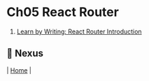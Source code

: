 # Ch05 React Router

1. [Learn by Writing: React Router Introduction](https://github.com/sycherng/reactjs101/blob/en-US/Ch05/react-router-introduction.md)

## :door: Nexus
| [Home](https://github.com/sycherng/reactjs101/tree/en-US) |
